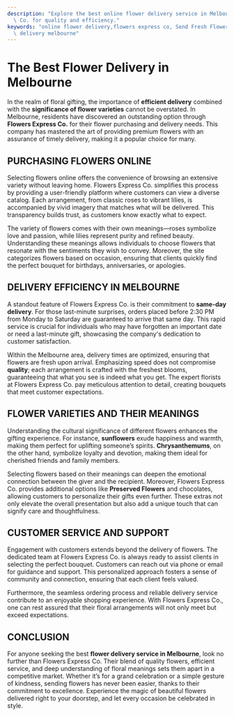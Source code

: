 ```yaml
---
description: "Explore the best online flower delivery service in Melbourne with Flowers Express\
  \ Co. for quality and efficiency."
keywords: "online flower delivery,flowers express co, Send Fresh Flowers in Melbourne,flower\
  \ delivery melbourne"
---
```

# The Best Flower Delivery in Melbourne

In the realm of floral gifting, the importance of **efficient delivery** combined with the **significance of flower varieties** cannot be overstated. In Melbourne, residents have discovered an outstanding option through **Flowers Express Co.** for their flower purchasing and delivery needs. This company has mastered the art of providing premium flowers with an assurance of timely delivery, making it a popular choice for many.

## PURCHASING FLOWERS ONLINE

Selecting flowers online offers the convenience of browsing an extensive variety without leaving home. Flowers Express Co. simplifies this process by providing a user-friendly platform where customers can view a diverse catalog. Each arrangement, from classic roses to vibrant lilies, is accompanied by vivid imagery that matches what will be delivered. This transparency builds trust, as customers know exactly what to expect.

The variety of flowers comes with their own meanings—roses symbolize love and passion, while lilies represent purity and refined beauty. Understanding these meanings allows individuals to choose flowers that resonate with the sentiments they wish to convey. Moreover, the site categorizes flowers based on occasion, ensuring that clients quickly find the perfect bouquet for birthdays, anniversaries, or apologies.

## DELIVERY EFFICIENCY IN MELBOURNE

A standout feature of Flowers Express Co. is their commitment to **same-day delivery**. For those last-minute surprises, orders placed before 2:30 PM from Monday to Saturday are guaranteed to arrive that same day. This rapid service is crucial for individuals who may have forgotten an important date or need a last-minute gift, showcasing the company's dedication to customer satisfaction.

Within the Melbourne area, delivery times are optimized, ensuring that flowers are fresh upon arrival. Emphasizing speed does not compromise **quality**; each arrangement is crafted with the freshest blooms, guaranteeing that what you see is indeed what you get. The expert florists at Flowers Express Co. pay meticulous attention to detail, creating bouquets that meet customer expectations.

## FLOWER VARIETIES AND THEIR MEANINGS

Understanding the cultural significance of different flowers enhances the gifting experience. For instance, **sunflowers** exude happiness and warmth, making them perfect for uplifting someone’s spirits. **Chrysanthemums**, on the other hand, symbolize loyalty and devotion, making them ideal for cherished friends and family members.

Selecting flowers based on their meanings can deepen the emotional connection between the giver and the recipient. Moreover, Flowers Express Co. provides additional options like **Preserved Flowers** and chocolates, allowing customers to personalize their gifts even further. These extras not only elevate the overall presentation but also add a unique touch that can signify care and thoughtfulness.

## CUSTOMER SERVICE AND SUPPORT

Engagement with customers extends beyond the delivery of flowers. The dedicated team at Flowers Express Co. is always ready to assist clients in selecting the perfect bouquet. Customers can reach out via phone or email for guidance and support. This personalized approach fosters a sense of community and connection, ensuring that each client feels valued.

Furthermore, the seamless ordering process and reliable delivery service contribute to an enjoyable shopping experience. With Flowers Express Co., one can rest assured that their floral arrangements will not only meet but exceed expectations.

## CONCLUSION

For anyone seeking the best **flower delivery service in Melbourne**, look no further than Flowers Express Co. Their blend of quality flowers, efficient service, and deep understanding of floral meanings sets them apart in a competitive market. Whether it’s for a grand celebration or a simple gesture of kindness, sending flowers has never been easier, thanks to their commitment to excellence. Experience the magic of beautiful flowers delivered right to your doorstep, and let every occasion be celebrated in style.
